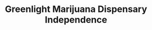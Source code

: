 ---
title: "Greenlight Marijuana Dispensary Independence"
url: /independence/greenlight-marijuana-dispensary-independence/
shop: cannabis
---